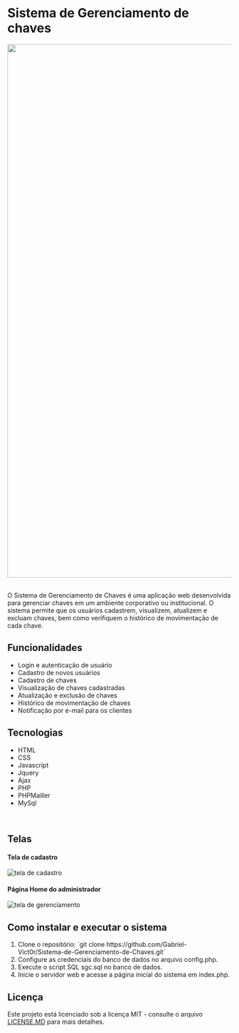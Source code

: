 <h1>Sistema de Gerenciamento de chaves</h1>

<div align='center'>
<img src="https://github.com/Gabriel-Vict0r/Sistema-de-Gerenciamento-de-Chaves/blob/main/banner_img.jpg?raw=true" alt="logo do sistema" width=1200/>
</div>
<br>
<p>
O Sistema de Gerenciamento de Chaves é uma aplicação web desenvolvida para gerenciar chaves em um ambiente corporativo ou institucional. O sistema permite que os usuários cadastrem, visualizem, atualizem e excluam chaves, bem como verifiquem o histórico de movimentação de cada chave.
</p>

<h2>Funcionalidades</h2>

<ul>
<li>Login e autenticação de usuário</li>
<li>Cadastro de novos usuários</li>
<li>Cadastro de chaves</li>
<li>Visualização de chaves cadastradas</li>
<li>Atualização e exclusão de chaves</li>
<li>Histórico de movimentação de chaves</li>
<li>Notificação por e-mail para os clientes</li>
</ul>

<h2>Tecnologias</h2>

<ul>
<li>HTML</li>
<li>CSS</li>
<li>Javascript</li>
<li>Jquery</li>
<li>Ajax</li>
<li>PHP</li>
<li>PHPMailler</li>
<li>MySql</li>
</ul>
<br>

<h2>Telas</h2>
<h4>Tela de cadastro</h4>
<img src='https://github.com/Gabriel-Vict0r/Sistema-de-Gerenciamento-de-Chaves/blob/faf4409693a97bd08e32c8786e2db4cf18c75e10/screen_noNotebok_1.jpg' alt='tela de cadastro' >
<br>
<h4>Página Home do administrador</h4>
<img src='https://github.com/Gabriel-Vict0r/Sistema-de-Gerenciamento-de-Chaves/blob/faf4409693a97bd08e32c8786e2db4cf18c75e10/screen_noNotebok_2.jpg' alt='tela de gerenciamento'>
<br>
<h2>Como instalar e executar o sistema</h2>

<ol>
<li>Clone o repositório: `git clone https://github.com/Gabriel-Vict0r/Sistema-de-Gerenciamento-de-Chaves.git`</li>
<li>Configure as credenciais do banco de dados no arquivo config.php.</li>
<li>Execute o script SQL sgc.sql no banco de dados.</li>
<li>Inicie o servidor web e acesse a página inicial do sistema em index.php.</li>
</ol>

<h2>Licença</h2>
<p>Este projeto está licenciado sob a licença MIT - consulte o arquivo <a href='LICENSE.md'>LICENSE.MD</a> para mais detalhes.</p>
